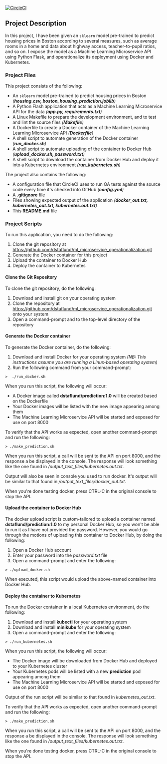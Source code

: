 [![CircleCI](https://circleci.com/gh/dstaflund/ml_microservice_operationalization.svg?style=svg)](https://circleci.com/gh/dstaflund/ml_microservice_operationalization)

## Project Description

In this project, I have been given an `sklearn` model pre-trained to predict housing prices in
Boston according to several measures, such as average rooms in a home and data about highway access,
teacher-to-pupil ratios, and so on. I expose the model as a Machine Learning Microservice API using
Python Flask, and operationalize its deployment using Docker and Kubernetes.


### Project Files

This project consists of the following:

* An `sklearn` model pre-trained to predict housing prices in Boston _(**housing.csv, boston_housing_prediction.joblib**)_
* A Python Flash application that acts as a Machine Learning Microservice API for the data _(**app.py, requirements.txt**)_
* A Linux Makefile to prepare the development environment, and to test and lint the source files _(**Makefile**)_
* A Dockerfile to create a Docker container of the Machine Learning Learning Microservice API _(**Dockerfile**)_
* A shell script to automate generation of the Docker container _(**run_docker.sh**)_
* A shell script to automate uploading of the container to Docker Hub _(**upload_docker.sh, password.txt**)_
* A shell script to download the container from Docker Hub and deploy it into a Kubernetes environment _(**run_kubernetes.sh**)_

The project also contains the following:

* A configuration file that CircleCI uses to run QA tests against the source code every time it's checked into GitHub _(**config.yml**)_
* A **.gitignore** file
* Files showing expected output of the application _(**docker_out.txt, kubernetes_out.txt, kubernetes.out.txt**)_ 
* This **README.md** file


### Project Scripts

To run this application, you need to do the following:

1.  Clone the git repository at https://github.com/dstaflund/ml_microservice_operationalization.git
1.  Generate the Docker container for this project
1.  Upload the container to Docker Hub
1.  Deploy the container to Kubernetes


#### Clone the Git Repository

To clone the git repository, do the following:

1.  Download and install git on your operating system
1.  Clone the repository at https://github.com/dstaflund/ml_microservice_operationalization.git onto your system
1.  Open a command-prompt and to the top-level directory of the repository


#### Generate the Docker container

To generate the Docker container, do the following:

1.  Download and install Docker for your operating system _(NB:  This instructions assume you are running a Linux-based operating system)_
1.  Run the following command from your command-prompt:
```shell script
>  ./run_docker.sh
```

When you run this script, the following will occur:

* A Docker image called **dstaflund/prediction:1.0** will be created based on the Dockerfile
* Your Docker images will be listed with the new image appearing among them
* The Machine Learning Microservice API will be started and exposed for use on port 8000

To verify that the API works as expected, open another command-prompt and run the following:

```shell script
> ./make_prediction.sh
```

When you run this script, a call will be sent to the API on port 8000, and the response a be displayed in the
console.  The response will look something like the one found in _/output_text_files/kubernetes.out.txt_.

Output will also be seen in console you used to run docker.  It's output will be similar to that found in
_/output_text_files/docker_out.txt_.

When you're done testing docker, press CTRL-C in the original console to stop the API.


#### Upload the container to Docker Hub

The docker upload script is custom-tailored to upload a container named **dstaflund/prediction:1.0** to my
personal Docker Hub, so you won't be able to run it as I have not provided the password.  However, you would go
through the motions of uploading this container to Docker Hub, by doing the following:

1.  Open a Docker Hub account
1.  Enter your password into the _password.txt_ file
1.  Open a command-prompt and enter the following:

```shell script
> ./upload_docker.sh
```

When executed, this script would upload the above-named container into Docker Hub.

#### Deploy the container to Kubernetes

To run the Docker container in a local Kubernetes environment, do the following:

1.  Download and install **kubectl** for your operating system
1.  Download and install **minikube** for your operating system
1.  Open a command-prompt and enter the following:

```shell script
> ./run_kubernetes.sh
```

When you run this script, the following will occur:

* The Docker image will be downloaded from Docker Hub and deployed to your Kubernetes cluster
* Your Kubernetes pods will be listed with a new **prediction** pod appearing among them
* The Machine Learning Microservice API will be started and exposed for use on port 8000

Output of the run script will be similar to that found in _kubernetes_out.txt_.

To verify that the API works as expected, open another command-prompt and run the following:

```shell script
> ./make_prediction.sh
```

When you run this script, a call will be sent to the API on port 8000, and the response a be displayed in the
console.  The response will look something like the one found in _/output_text_files/kubernetes.out.txt_.

When you're done testing docker, press CTRL-C in the original console to stop the API.
